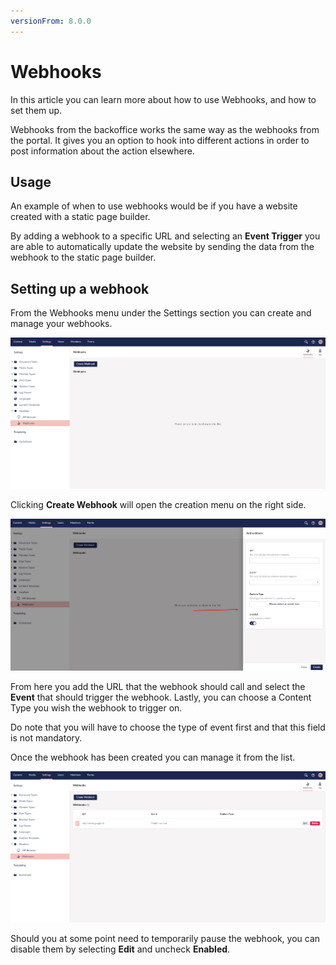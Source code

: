 ```yaml
---
versionFrom: 8.0.0
---
```


# Webhooks

In this article you can learn more about how to use Webhooks, and how to set them up.

Webhooks from the backoffice works the same way as the webhooks from the portal. It gives you an option to hook into different actions in order to post information about the action elsewhere.

## Usage

An example of when to use webhooks would be if you have a website created with a static page builder.

By adding a webhook to a specific URL and selecting an **Event Trigger** you are able to automatically update the website by sending the data from the webhook to the static page builder.

## Setting up a webhook

From the Webhooks menu under the Settings section you can create and manage your webhooks.

![Webhooks Dashboard](images/webhooksDashboards.png)

Clicking **Create Webhook** will open the creation menu on the right side.

![Add Webhooks Menu](images/addWebhook.png)

From here you add the URL that the webhook should call and select the **Event** that should trigger the webhook. Lastly, you can choose a Content Type you wish the webhook to trigger on.

Do note that you will have to choose the type of event first and that this field is not mandatory.

Once the webhook has been created you can manage it from the list. 

![Manage Webhooks](images/manageWebhooks.png)

Should you at some point need to temporarily pause the webhook, you can disable them by selecting **Edit** and uncheck **Enabled**.
